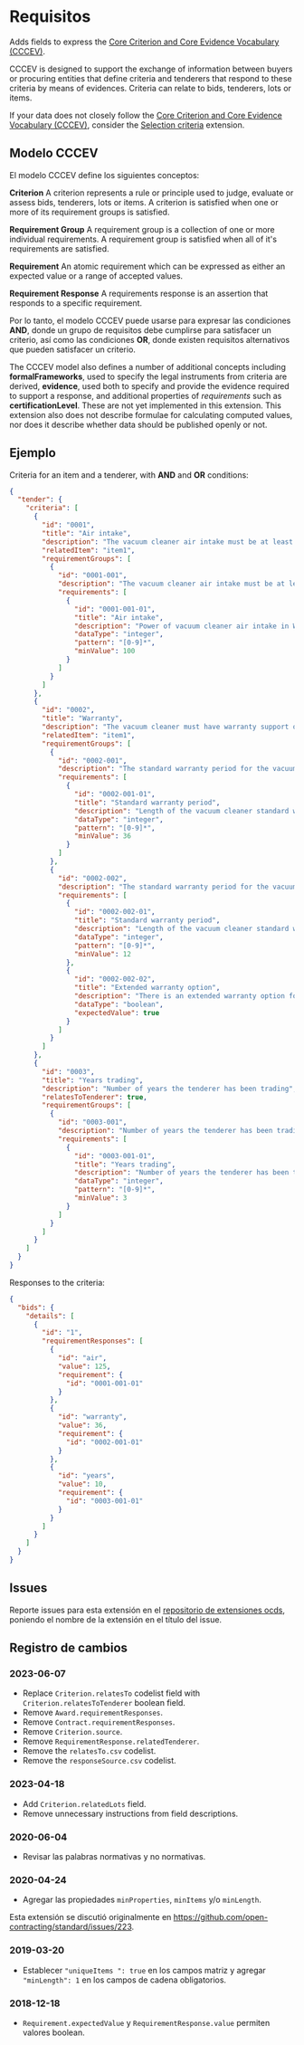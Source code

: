 # Requisitos

Adds fields to express the [Core Criterion and Core Evidence Vocabulary (CCCEV)](https://semiceu.github.io/CCCEV/).

CCCEV is designed to support the exchange of information between buyers or procuring entities that define criteria and tenderers that respond to these criteria by means of evidences. Criteria can relate to bids, tenderers, lots or items.

If your data does not closely follow the [Core Criterion and Core Evidence Vocabulary (CCCEV)](https://semiceu.github.io/CCCEV/), consider the [Selection criteria](https://extensions.open-contracting.org/en/extensions/selectionCriteria/master/) extension.

## Modelo CCCEV

El modelo CCCEV define los siguientes conceptos:

**Criterion**
A criterion represents a rule or principle used to judge, evaluate or assess bids, tenderers, lots or items. A criterion is satisfied when one or more of its requirement groups is satisfied.

**Requirement Group**
A requirement group is a collection of one or more individual requirements. A requirement group is satisfied when all of it's requirements are satisfied.

**Requirement**
An atomic requirement which can be expressed as either an expected value or a range of accepted values.

**Requirement Response**
A requirements response is an assertion that responds to a specific requirement.

Por lo tanto, el modelo CCCEV puede usarse para expresar las condiciones **AND**, donde un grupo de requisitos debe cumplirse para satisfacer un criterio, así como las condiciones **OR**, donde existen requisitos alternativos que pueden satisfacer un criterio.

The CCCEV model also defines a number of additional concepts including **formalFrameworks**, used to specify the legal instruments from criteria are derived, **evidence**, used both to specify and provide the evidence required to support a response, and additional properties of *requirements* such as **certificationLevel**. These are not yet implemented in this extension. This extension also does not describe formulae for calculating computed values, nor does it describe whether data should be published openly or not.

## Ejemplo

Criteria for an item and a tenderer, with **AND** and **OR** conditions:

```json
{
  "tender": {
    "criteria": [
      {
        "id": "0001",
        "title": "Air intake",
        "description": "The vacuum cleaner air intake must be at least 100W",
        "relatedItem": "item1",
        "requirementGroups": [
          {
            "id": "0001-001",
            "description": "The vacuum cleaner air intake must be at least 100W",
            "requirements": [
              {
                "id": "0001-001-01",
                "title": "Air intake",
                "description": "Power of vacuum cleaner air intake in W",
                "dataType": "integer",
                "pattern": "[0-9]*",
                "minValue": 100
              }
            ]
          }
        ]
      },
      {
        "id": "0002",
        "title": "Warranty",
        "description": "The vacuum cleaner must have warranty support options for at least 36 months",
        "relatedItem": "item1",
        "requirementGroups": [
          {
            "id": "0002-001",
            "description": "The standard warranty period for the vacuum cleaner must be at least 36 months",
            "requirements": [
              {
                "id": "0002-001-01",
                "title": "Standard warranty period",
                "description": "Length of the vacuum cleaner standard warranty period in months",
                "dataType": "integer",
                "pattern": "[0-9]*",
                "minValue": 36
              }
            ]
          },
          {
            "id": "0002-002",
            "description": "The standard warranty period for the vacuum cleaner must be at least 12 months with an option to extend to 36 months",
            "requirements": [
              {
                "id": "0002-002-01",
                "title": "Standard warranty period",
                "description": "Length of the vacuum cleaner standard warranty period in months",
                "dataType": "integer",
                "pattern": "[0-9]*",
                "minValue": 12
              },
              {
                "id": "0002-002-02",
                "title": "Extended warranty option",
                "description": "There is an extended warranty option for at least 36 months",
                "dataType": "boolean",
                "expectedValue": true
              }
            ]
          }
        ]
      },
      {
        "id": "0003",
        "title": "Years trading",
        "description": "Number of years the tenderer has been trading",
        "relatesToTenderer": true,
        "requirementGroups": [
          {
            "id": "0003-001",
            "description": "Number of years the tenderer has been trading",
            "requirements": [
              {
                "id": "0003-001-01",
                "title": "Years trading",
                "description": "Number of years the tenderer has been trading",
                "dataType": "integer",
                "pattern": "[0-9]*",
                "minValue": 3
              }
            ]
          }
        ]
      }
    ]
  }
}
```

Responses to the criteria:

```json
{
  "bids": {
    "details": [
      {
        "id": "1",
        "requirementResponses": [
          {
            "id": "air",
            "value": 125,
            "requirement": {
              "id": "0001-001-01"
            }
          },
          {
            "id": "warranty",
            "value": 36,
            "requirement": {
              "id": "0002-001-01"
            }
          },
          {
            "id": "years",
            "value": 10,
            "requirement": {
              "id": "0003-001-01"
            }
          }
        ]
      }
    ]
  }
}
```

## Issues

Reporte issues para esta extensión en el [repositorio de extensiones ocds](https://github.com/open-contracting/ocds-extensions/issues), poniendo el nombre de la extensión en el título del issue.

## Registro de cambios

### 2023-06-07

- Replace `Criterion.relatesTo` codelist field with `Criterion.relatesToTenderer` boolean field.
- Remove `Award.requirementResponses`.
- Remove `Contract.requirementResponses`.
- Remove `Criterion.source`.
- Remove `RequirementResponse.relatedTenderer`.
- Remove the `relatesTo.csv` codelist.
- Remove the `responseSource.csv` codelist.

### 2023-04-18

- Add `Criterion.relatedLots` field.
- Remove unnecessary instructions from field descriptions.

### 2020-06-04

- Revisar las palabras normativas y no normativas.

### 2020-04-24

- Agregar las propiedades `minProperties`, `minItems` y/o `minLength`.

Esta extensión se discutió originalmente en <https://github.com/open-contracting/standard/issues/223>.

### 2019-03-20

- Establecer `"uniqueItems ": true` en los campos matriz y agregar `"minLength": 1` en los campos de cadena obligatorios.

### 2018-12-18

- `Requirement.expectedValue` y `RequirementResponse.value` permiten valores boolean.
